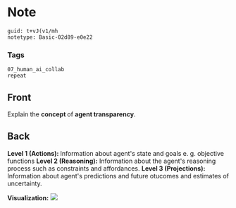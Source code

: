 # Note
```
guid: t+vJ(v1/mh
notetype: Basic-02d89-e0e22
```

### Tags
```
07_human_ai_collab
repeat
```

## Front
Explain the <b>concept </b>of <b>agent transparency</b>.

## Back
<b>Level 1 (Actions): </b>Information about agent's state and goals e. g. objective functions
<b>Level 2 (Reasoning):</b> Information about the agent's reasoning process such as constraints and affordances.
<b>Level 3 (Projections): </b>Information about agent's predictions and future otucomes and estimates of uncertainty.

<b>Visualization:</b>
<img src="paste-962ef57fe305dccaf8f1586369eeaaa167f83e26.jpg">

